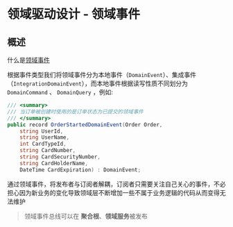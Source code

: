 # 领域驱动设计 - 领域事件

## 概述

什么是[领域事件](https://learn.microsoft.com/zh-cn/dotnet/architecture/microservices/microservice-ddd-cqrs-patterns/domain-events-design-implementation)

根据事件类型我们将领域事件分为本地事件（`DomainEvent`）、集成事件（`IntegrationDomainEvent`），而本地事件根据读写性质不同划分为 `DomainCommand` 、 `DomainQuery` ，例如:

```csharp
/// <summary>
/// 当订单被创建时使用的是订单状态为已提交的领域事件
/// </summary>
public record OrderStartedDomainEvent(Order Order,
    string UserId,
    string UserName,
    int CardTypeId,
    string CardNumber,
    string CardSecurityNumber,
    string CardHolderName,
    DateTime CardExpiration) : DomainEvent;
```

通过领域事件，将发布者与订阅者解耦，订阅者只需要关注自己关心的事件，不必担心因为新业务的变化导致领域层不断增加一些不属于业务逻辑的代码从而变得无法维护

> 领域事件总线可以在 **聚合根**、**领域服务**被发布